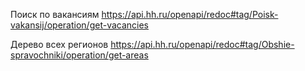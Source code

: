 Поиск по вакансиям
https://api.hh.ru/openapi/redoc#tag/Poisk-vakansij/operation/get-vacancies

Дерево всех регионов
https://api.hh.ru/openapi/redoc#tag/Obshie-spravochniki/operation/get-areas